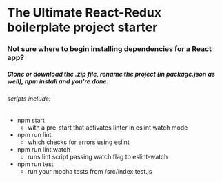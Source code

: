 # The Ultimate React-Redux boilerplate project starter

### Not sure where to begin installing dependencies for a React app?

##### Clone or download the .zip file, rename the project (in package.json as well), npm install and you're done.

###### scripts include:
 * npm start
      - with a pre-start that activates linter in eslint watch mode  
 * npm run lint
      - which checks for errors using eslint
 * npm run lint:watch
      - runs lint script passing watch flag to eslint-watch
 * npm run test
 	  - run your mocha tests from /src/index.test.js 
